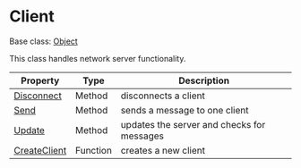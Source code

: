 # Client

Base class: [Object](Object.md)

This class handles network server functionality.

| Property | Type | Description |
|---|---|---|
| [Disconnect](Disconnect.md) | Method | disconnects a client |
| [Send](Client_Send.md) | Method | sends a message to one client |
| [Update](Client_Update.md) | Method | updates the server and checks for messages |
| [CreateClient](CreateClient.md) | Function | creates a new client |
